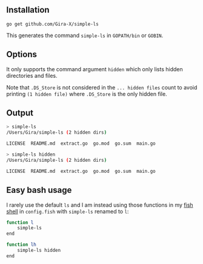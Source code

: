 ## Installation

`go get github.com/Gira-X/simple-ls`

This generates the command `simple-ls` in `GOPATH/bin` or `GOBIN`.

## Options

It only supports the command argument `hidden` which only lists hidden directories and files.

Note that `.DS_Store` is not considered in the `... hidden files` count to avoid printing
`(1 hidden file)` where `.DS_Store` is the only hidden file.

## Output

```bash
> simple-ls
/Users/Gira/simple-ls (2 hidden dirs)

LICENSE  README.md  extract.go  go.mod  go.sum  main.go
```

```bash
> simple-ls hidden
/Users/Gira/simple-ls (2 hidden dirs)

LICENSE  README.md  extract.go  go.mod  go.sum  main.go
```

## Easy bash usage

I rarely use the default `ls` and I am instead using those functions in my 
[fish shell](https://fishshell.com/)
in `config.fish` with `simple-ls` renamed to `l`:

```bash
function l
	simple-ls
end

function lh
	simple-ls hidden
end
```


